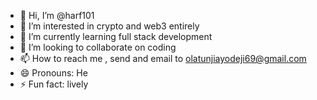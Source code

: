 - 👋 Hi, I’m @harf101
- 👀 I’m interested in crypto and web3 entirely 
- 🌱 I’m currently learning full stack development 
- 💞️ I’m looking to collaborate on coding
- 📫 How to reach me , send and email to olatunjiayodeji69@gmail.com
- 😄 Pronouns: He
- ⚡ Fun fact: lively

<!---
harf101/harf101 is a ✨ special ✨ repository because its `README.md` (this file) appears on your GitHub profile.
You can click the Preview link to take a look at your changes.
--->
